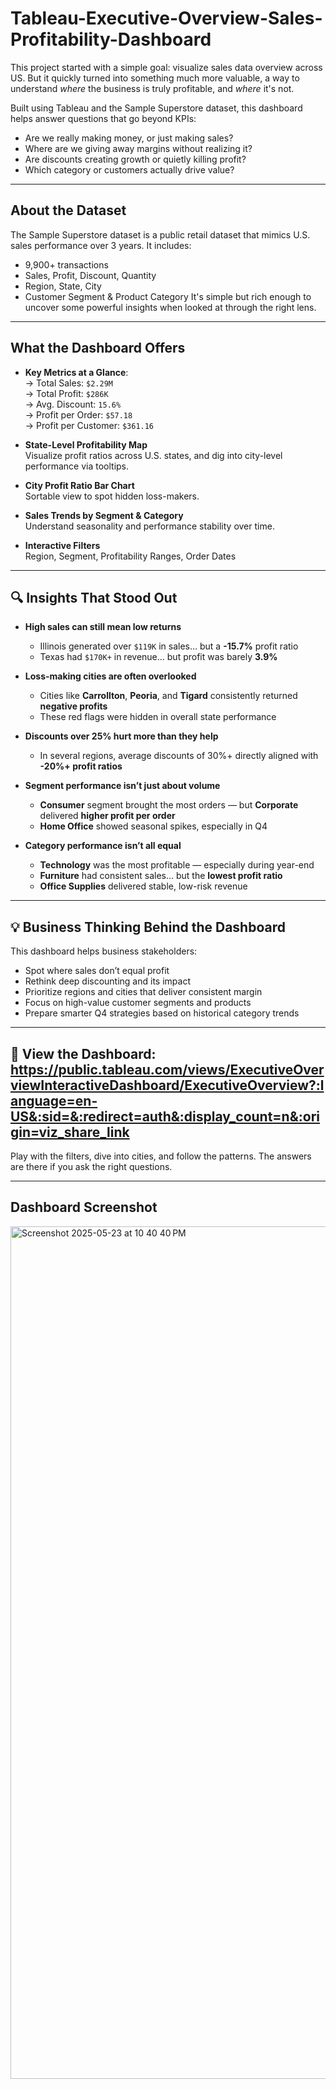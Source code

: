 # Tableau-Executive-Overview-Sales-Profitability-Dashboard
This project started with a simple goal: visualize sales data overview across US. But it quickly turned into something much more valuable, a way to understand *where* the business is truly profitable, and *where* it's not.

Built using Tableau and the Sample Superstore dataset, this dashboard helps answer questions that go beyond KPIs:

- Are we really making money, or just making sales?
- Where are we giving away margins without realizing it?
- Are discounts creating growth or quietly killing profit?
- Which category or customers actually drive value?

---

## About the Dataset

The Sample Superstore dataset is a public retail dataset that mimics U.S. sales performance over 3 years. It includes:
- 9,900+ transactions  
- Sales, Profit, Discount, Quantity  
- Region, State, City  
- Customer Segment & Product Category
It's simple but rich enough to uncover some powerful insights when looked at through the right lens.

---

## What the Dashboard Offers

- **Key Metrics at a Glance**:  
  → Total Sales: `$2.29M`  
  → Total Profit: `$286K`  
  → Avg. Discount: `15.6%`  
  → Profit per Order: `$57.18`  
  → Profit per Customer: `$361.16`

- **State-Level Profitability Map**  
  Visualize profit ratios across U.S. states, and dig into city-level performance via tooltips.

- **City Profit Ratio Bar Chart**  
  Sortable view to spot hidden loss-makers.

- **Sales Trends by Segment & Category**  
  Understand seasonality and performance stability over time.

- **Interactive Filters**  
  Region, Segment, Profitability Ranges, Order Dates

---

## 🔍 Insights That Stood Out

- **High sales can still mean low returns**  
  - Illinois generated over `$119K` in sales… but a **-15.7%** profit ratio  
  - Texas had `$170K+` in revenue… but profit was barely **3.9%**

- **Loss-making cities are often overlooked**  
  - Cities like **Carrollton**, **Peoria**, and **Tigard** consistently returned **negative profits**  
  - These red flags were hidden in overall state performance

- **Discounts over 25% hurt more than they help**  
  - In several regions, average discounts of 30%+ directly aligned with **-20%+ profit ratios**

- **Segment performance isn’t just about volume**  
  - **Consumer** segment brought the most orders — but **Corporate** delivered **higher profit per order**  
  - **Home Office** showed seasonal spikes, especially in Q4

- **Category performance isn’t all equal**  
  - **Technology** was the most profitable — especially during year-end  
  - **Furniture** had consistent sales… but the **lowest profit ratio**  
  - **Office Supplies** delivered stable, low-risk revenue

---

## 💡 Business Thinking Behind the Dashboard

This dashboard helps business stakeholders:

- Spot where sales don’t equal profit  
- Rethink deep discounting and its impact  
- Prioritize regions and cities that deliver consistent margin  
- Focus on high-value customer segments and products  
- Prepare smarter Q4 strategies based on historical category trends

---

## 🔗 View the Dashboard: https://public.tableau.com/views/ExecutiveOverviewInteractiveDashboard/ExecutiveOverview?:language=en-US&:sid=&:redirect=auth&:display_count=n&:origin=viz_share_link

Play with the filters, dive into cities, and follow the patterns. The answers are there if you ask the right questions.

---
## Dashboard Screenshot
<img width="1364" alt="Screenshot 2025-05-23 at 10 40 40 PM" src="https://github.com/user-attachments/assets/6759bc62-5c78-436a-8f4a-1e8fd78291b0" />

